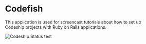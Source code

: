 Codefish
======================

This application is used for screencast tutorials about how to set up Codeship projects with Ruby on Rails applications.

![Codeship Status](https://www.codeship.io/cf4137c0-f6f2-0132-5484-3e1f81e009dd/status)
test
